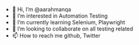 - 👋 Hi, I’m @aarahmanqa
- 👀 I’m interested in Automation Testing
- 🌱 I’m currently learning Selenium, Playwright
- 💞️ I’m looking to collaborate on all testing related
- 📫 How to reach me github, Twitter

<!---
aarahmanqa/aarahmanqa is a ✨ special ✨ repository because its `README.md` (this file) appears on your GitHub profile.
You can click the Preview link to take a look at your changes.
--->
